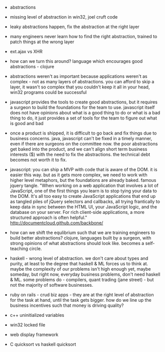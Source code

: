 - abstractions
- missing level of abstraction in win32, joel cruft code
- leaky abstractions happen, fix the abstraction at the right layer
- many engineers never learn how to find the right abstraction, trained to patch things at the wrong layer
- ext.ajax vs XHR
- how can we turn this around? language which encourages good abstractions - clojure
- abstractions weren't as important because applications weren't as complex - not as many layers of abstractions. you can afford to skip a layer, it wasn't so complex that you couldn't keep it all in your head, win32 programs could be successful
- javascript provides the tools to create good abstractions, but it requires a surgeon to build the foundations for the team to use. javascript itself does not have opinions about what is a good thing to do or what is a bad thing to do, it just provides a set of tools for the team to figure out what is good and bad
- once a product is shipped, it is difficult to go back and fix things due to business concerns. java, javascript can't be fixed in a timely manner, even if there are surgeons on the committee now. the poor abstractions get baked into the product, and we can't align short term business interests ($) with the need to fix the abstractions. the technical debt becomes not worth it to fix. 
- javascript: you can ship a MVP with code that is aware of the DOM. it is easier this way. but as it gets more complex, we need to work with higher level metaphors, but the foundations are already baked. famous jquery tangle. "When working on a web application that involves a lot of JavaScript, one of the first things you learn is to stop tying your data to the DOM. It's all too easy to create JavaScript applications that end up as tangled piles of jQuery selectors and callbacks, all trying frantically to keep data in sync between the HTML UI, your JavaScript logic, and the database on your server. For rich client-side applications, a more structured approach is often helpful." http://documentcloud.github.com/backbone/
- how can we shift the equlibrium such that we are training engineers to build better abstractions? clojure, languages built by a surgeon, with strong opinions of what abstractions should look like. becomes a self-teaching circle.
- haskell - wrong level of abstraction. we don't care about types and purity, at least to the degree that haskell & ML forces us to think at. maybe the complexity of our problems isn't high enough yet, maybe someday, but right now, everyday business problems, don't need haskell & ML. some problems do - compilers, quant trading (jane street) - but not the majority of software businesses.
- ruby on rails - crud biz apps - they are at the right level of abstraction for the task at hand, until the task gets bigger. how do we line up the business incentives such that money is driving quality?


- c++ uninitialized variables
- win32 locked file
- web display framework
- C quicksort vs haskell quicksort